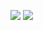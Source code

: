 ![](https://static.platzi.com/media/public/uploads/img-jpg_0aeb280f-3811-4bf9-9b34-85e0de7800c2.PNG)
![](https://static.platzi.com/media/public/uploads/captura1_c1dcc37c-f086-47d3-9939-9e65bc5e838d.PNG)
